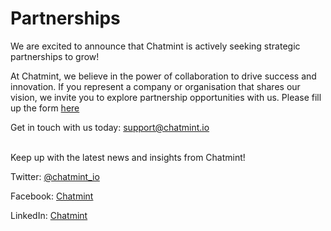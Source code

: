 # Partnerships

We are excited to announce that Chatmint is actively seeking strategic partnerships to grow!

At Chatmint, we believe in the power of collaboration to drive success and innovation. If you represent a company or organisation that shares our vision, we invite you to explore partnership opportunities with us. Please fill up the form [here](https://forms.gle/UTc89SwqwUgovsmz8)

Get in touch with us today: [support@chatmint.io](mailto:support@chatmint.io)

\
Keep up with the latest news and insights from Chatmint!

Twitter: [@chatmint\_io](https://twitter.com/chatmint\_io)

Facebook: [Chatmint](https://www.facebook.com/chatmint)

LinkedIn: [Chatmint](https://www.linkedin.com/company/chatmint)
